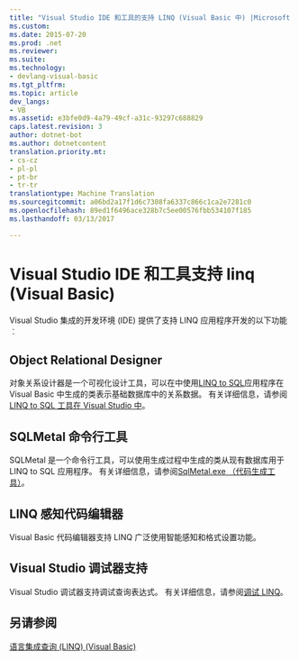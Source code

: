 ```yaml
---
title: "Visual Studio IDE 和工具的支持 LINQ (Visual Basic 中) |Microsoft 文档"
ms.custom: 
ms.date: 2015-07-20
ms.prod: .net
ms.reviewer: 
ms.suite: 
ms.technology:
- devlang-visual-basic
ms.tgt_pltfrm: 
ms.topic: article
dev_langs:
- VB
ms.assetid: e3bfe0d9-4a79-49cf-a31c-93297c688829
caps.latest.revision: 3
author: dotnet-bot
ms.author: dotnetcontent
translation.priority.mt:
- cs-cz
- pl-pl
- pt-br
- tr-tr
translationtype: Machine Translation
ms.sourcegitcommit: a06bd2a17f1d6c7308fa6337c866c1ca2e7281c0
ms.openlocfilehash: 89ed1f6496ace328b7c5ee00576fbb534107f185
ms.lasthandoff: 03/13/2017

---
```

# <a name="visual-studio-ide-and-tools-support-for-linq-visual-basic"></a>Visual Studio IDE 和工具支持 linq (Visual Basic)
Visual Studio 集成的开发环境 (IDE) 提供了支持 LINQ 应用程序开发的以下功能︰  
  
## <a name="object-relational-designer"></a>Object Relational Designer  
 对象关系设计器是一个可视化设计工具，可以在中使用[LINQ to SQL](https://msdn.microsoft.com/library/bb386976)应用程序在 Visual Basic 中生成的类表示基础数据库中的关系数据。 有关详细信息，请参阅[LINQ to SQL 工具在 Visual Studio 中](https://docs.microsoft.com/visualstudio/data-tools/linq-to-sql-tools-in-visual-studio2)。  
  
## <a name="sqlmetal-command-line-tool"></a>SQLMetal 命令行工具  
 SQLMetal 是一个命令行工具，可以使用生成过程中生成的类从现有数据库用于 LINQ to SQL 应用程序。 有关详细信息，请参阅[SqlMetal.exe （代码生成工具）](http://msdn.microsoft.com/library/819e5a96-7646-4fdb-b14b-fe31221b0614)。  
  
## <a name="linq-aware-code-editor"></a>LINQ 感知代码编辑器  
 Visual Basic 代码编辑器支持 LINQ 广泛使用智能感知和格式设置功能。  
  
## <a name="visual-studio-debugger-support"></a>Visual Studio 调试器支持  
 Visual Studio 调试器支持调试查询表达式。 有关详细信息，请参阅[调试 LINQ](https://docs.microsoft.com/visualstudio/debugger/debugging-linq)。  
  
## <a name="see-also"></a>另请参阅  
 [语言集成查询 (LINQ) (Visual Basic)](../../../../visual-basic/programming-guide/concepts/linq/index.md)
